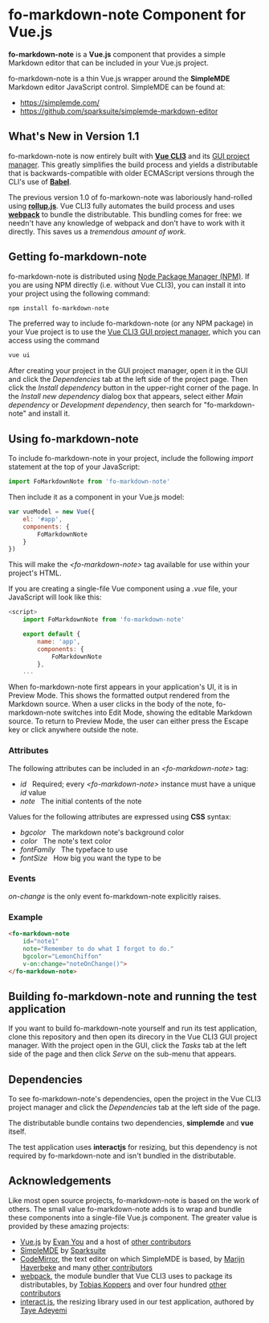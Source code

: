 # fo-markdown-note Component for Vue.js

**fo-markdown-note** is a **Vue.js** component that provides a simple Markdown editor that can be included in your Vue.js project.

fo-markdown-note is a thin Vue.js wrapper around the **SimpleMDE** Markdown editor JavaScript control.  SimpleMDE can be found at:
- https://simplemde.com/
- https://github.com/sparksuite/simplemde-markdown-editor

## What's New in Version 1.1

fo-markdown-note is now entirely built with [**Vue CLI3**](https://cli.vuejs.org/) and its [GUI project manager](https://cli.vuejs.org/guide/creating-a-project.html#using-the-gui). This greatly simplifies the build process and yields a distributable that is backwards-compatible with older ECMAScript versions through the CLI's use of [**Babel**](https://babeljs.io/).

The previous version 1.0 of fo-markown-note was laboriously hand-rolled using [**rollup.js**](https://rollupjs.org/guide/en). Vue CLI3 fully automates the build process and uses [**webpack**](https://webpack.js.org/) to bundle the distributable. This bundling comes for free: we needn't have any knowledge of webpack and don't have to work with it directly. This saves us a *tremendous amount of work*.

## Getting fo-markdown-note

fo-markdown-note is distributed using [Node Package Manager (NPM)](https://www.npmjs.com/package/fo-markdown-note). If you are using NPM directly (i.e. without Vue CLI3), you can install it into your project using the following command:

```bash
npm install fo-markdown-note
```

The preferred way to include fo-markdown-note (or any NPM package) in your Vue project is to use the [Vue CLI3 GUI project manager](https://cli.vuejs.org/guide/creating-a-project.html#using-the-gui), which you can access using the command

```bash
vue ui
```

After creating your project in the GUI project manager, open it in the GUI and click the *Dependencies* tab at the left side of the project page. Then click the *Install dependency* button in the upper-right corner of the page. In the *Install new dependency* dialog box that appears, select either *Main dependency* or *Development dependency*, then search for "fo-markdown-note" and install it.

## Using fo-markdown-note

To include fo-markdown-note in your project, include the following *import* statement at the top of your JavaScript:

```JavaScript
import FoMarkdownNote from 'fo-markdown-note'
```

Then include it as a component in your Vue.js model:

```JavaScript
var vueModel = new Vue({
    el: '#app',
    components: {
        FoMarkdownNote
    }
})
```

This will make the *\<fo-markdown-note\>* tag available for use within your project's HTML.

If you are creating a single-file Vue component using a *.vue* file, your JavaScript will look like this:

```JavaScript
<script>
    import FoMarkdownNote from 'fo-markdown-note'

    export default {
        name: 'app',
        components: {
            FoMarkdownNote
        },
    ...
```

When fo-markdown-note first appears in your application's UI, it is in Preview Mode.  This shows the formatted output rendered from the Markdown source.  When a user clicks in the body of the note, fo-markdown-note switches into Edit Mode, showing the editable Markdown source. To return to Preview Mode, the user can either press the Escape key or click anywhere outside the note.

### Attributes

The following attributes can be included in an *\<fo-markdown-note\>* tag:

- *id*&nbsp;&nbsp;&nbsp;Required; every *\<fo-markdown-note\>* instance must have a unique *id* value
- *note*&nbsp;&nbsp;&nbsp;The initial contents of the note

Values for the following attributes are expressed using **CSS** syntax:

- *bgcolor*&nbsp;&nbsp;&nbsp;The markdown note's background color
- *color*&nbsp;&nbsp;&nbsp;The note's text color
- *fontFamily*&nbsp;&nbsp;&nbsp;The typeface to use
- *fontSize*&nbsp;&nbsp;&nbsp;How big you want the type to be

### Events

*on-change* is the only event fo-markdown-note explicitly raises.

### Example

```html
<fo-markdown-note
    id="note1"
    note="Remember to do what I forgot to do."
    bgcolor="LemonChiffon"
    v-on:change="noteOnChange()">
</fo-markdown-note>
```

## Building fo-markdown-note and running the test application

If you want to build fo-markdown-note yourself and run its test application, clone this repository and then open its direcory in the Vue CLI3 GUI project manager.  With the project open in the GUI, click the *Tasks* tab at the left side of the page and then click *Serve* on the sub-menu that appears.

## Dependencies

To see fo-markdown-note's dependencies, open the project in the Vue CLI3 project manager and click the *Dependencies* tab at the left side of the page.

The distributable bundle contains two dependencies, **simplemde** and **vue** itself.

The test application uses **interactjs** for resizing, but this dependency is not required by fo-markdown-note and isn't bundled in the distributable.

## Acknowledgements

Like most open source projects, fo-markdown-note is based on the work of others. The small value fo-markdown-note adds is to wrap and bundle these components into a single-file Vue.js component.  The greater value is provided by these amazing projects:

- [Vue.js](https://vuejs.org/) by [Evan You](https://github.com/yyx990803) and a host of [other contributors](https://vuejs.org/v2/guide/team.html)
- [SimpleMDE](https://simplemde.com/) by [Sparksuite](https://www.sparksuite.com/)
- [CodeMirror](https://codemirror.net/), the text editor on which SimpleMDE is based, by [Marijn Haverbeke](https://github.com/marijnh) and many [other contributors](https://github.com/codemirror/CodeMirror/)
- [webpack](https://webpack.js.org/), the module bundler that Vue CLI3 uses to package its distributables, by [Tobias Koppers](https://github.com/sokra) and over four hundred [other contributors](https://github.com/webpack/webpack/graphs/contributors)
- [interact.js](http://interactjs.io/), the resizing library used in our test application, authored by  [Taye Adeyemi](http://taye.me/blog/)